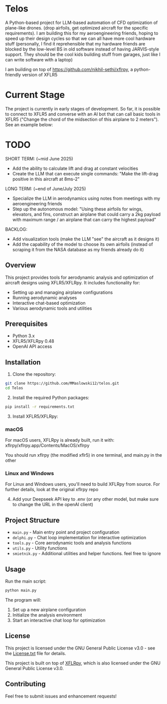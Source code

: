 # Telos

A Python-based project for LLM-based automation of CFD optimization of plane-like drones. (drop airfoils, get optimized aircraft for the specific requirements). I am building this for my aeroengineering friends, hoping to speed up their design cycles so that we can all have more cool hardware stuff (personally, I find it reprehensible that my hardware friends are blocked by the low-level BS in old software instead of having JARVIS-style support. They should be the cool kids building stuff from garages, just like I can write software with a laptop)

I am building on top of https://github.com/nikhil-sethi/xflrpy, a python-friendly version of XFLR5

# Current Stage

The project is currently in early stages of development. So far, it is possible to connect to XFLR5 and 
converse with an AI bot that can call basic tools in XFLR5 ("Change the chord of the midsection of this airplane to 2 meters"). See an example below:

# TODO

SHORT TERM: (~mid June 2025)
- Add the ability to calculate lift and drag at constant velocities
- Create the LLM that can execute single commands: "Make the lift-drag positive in this aircraft at 8ms-2"

LONG TERM: (~end of June/July 2025)
- Specialize the LLM in aerodynamics using notes from meetings with my aeroengineering friends
- Step up the autonomous model: "Using these airfoils for wings, elevators, and fins, construct an airplane that could carry a 2kg payload with maximum range / an airplane that can carry the highest payload" 

BACKLOG:
- Add visualization tools (make the LLM "see" the aircraft as it designs it)
- Add the capability of the model to choose its own airfoils (instead of scraping it from the NASA database as my friends already do it)

## Overview

This project provides tools for aerodynamic analysis and optimization of aircraft designs using XFLR5/XFLRpy. It includes functionality for:
- Setting up and managing airplane configurations
- Running aerodynamic analyses
- Interactive chat-based optimization
- Various aerodynamic tools and utilities

## Prerequisites

- Python 3.x
- XFLR5/XFLRpy 0.48
- OpenAI API access

## Installation

1. Clone the repository:
```bash
git clone https://github.com/MMaslowski12/telos.git
cd Telos
```

2. Install the required Python packages:
```bash
pip install -r requirements.txt
```

3. Install XFLR5/XFLRpy:

### macOS
For macOS users, XFLRpy is already built, run it with:
xflrpy/xflrpy.app/Contents/MacOS/xflrpy

You should run xflrpy (the modified xflr5) in one terminal, and main.py in the other

### Linux and Windows
For Linux and Windows users, you'll need to build XFLRpy from source. For further details, look at the original xflrpy repo

4. Add your Deepseek API key to .env (or any other model, but make sure to change the URL in the openAI client)

## Project Structure

- `main.py` - Main entry point and project configuration
- `delphi.py` - Chat loop implementation for interactive optimization
- `tools.py` - Core aerodynamic tools and analysis functions
- `utils.py` - Utility functions
- `smietnik.py` - Additional utilities and helper functions. feel free to ignore

## Usage

Run the main script:
```bash
python main.py
```

The program will:
1. Set up a new airplane configuration
2. Initialize the analysis environment
3. Start an interactive chat loop for optimization

## License

This project is licensed under the GNU General Public License v3.0 - see the [License.txt](License.txt) file for details.

This project is built on top of [XFLRpy](https://github.com/nikhil-sethi/xflrpy), which is also licensed under the GNU General Public License v3.0.

## Contributing

Feel free to submit issues and enhancement requests! 